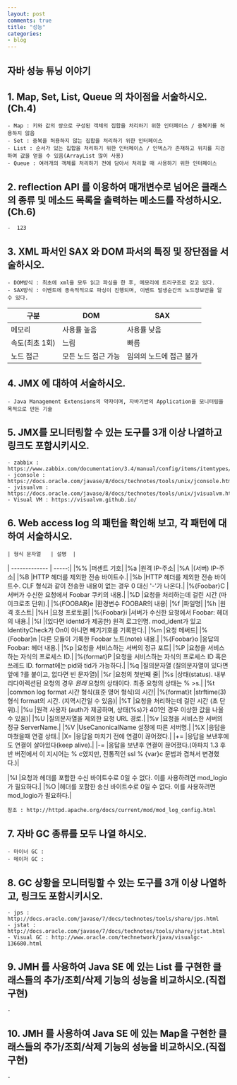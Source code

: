 ```yaml
---
layout: post
comments: true
title: "성능"
categories:
- blog
---
```


## 자바 성능 튜닝 이야기

## 1. Map, Set, List, Queue 의 차이점을 서술하시오. (Ch.4)   
	- Map : 키와 값의 쌍으로 구성된 객체의 집합을 처리하기 위한 인터페이스 / 중복키를 허용하지 않음   
	- Set : 중복을 허용하지 않는 집합을 처리하기 위한 인터페이스   
	- List : 순서가 있는 집합을 처리하기 위한 인터페이스 / 인덱스가 존재하고 위치를 지겅하여 값을 얻을 수 있음(ArrayList 많이 사용)   
	- Queue : 여러개의 객체를 처리하기 전에 담아서 처리할 때 사용하기 위한 인터페이스   

## 2. reflection API 를 이용하여 매개변수로 넘어온 클래스의 종류 및 메소드 목록을 출력하는 메소드를 작성하시오. (Ch.6)   
	-  123  

## 3. XML 파서인 SAX 와 DOM 파서의 특징 및 장단점을 서술하시오.   
	- DOM방식 : 최초에 xml을 모두 읽고 파싱을 한 후, 메모리에 트리구조로 갖고 있다.   
	- SAX방식 : 이벤트에 종속적적으로 파싱이 진행되며, 이벤트 발생순간의 노드정보만을 알 수 있다.   
	 
| 구분        | DOM           | SAX  | 
| ------------- |-------------| -----| 
| 메모리      | 사용률 높음 | 사용률 낮음 | 
| 속도(최초 1회) | 느림 | 빠름 | 
| 노드 접근      | 모든 노드 접근 가능     |   임의의 노드에 접근 불가 | 
 
## 4. JMX 에 대하여 서술하시오.   
	- Java Management Extensions의 약자이며, 자바기반의 Application을 모니터링을 목적으로 만든 기술   

## 5. JMX를 모니터링할 수 있는 도구를 3개 이상 나열하고 링크도 포함시키시오.   
	- zabbix : https://www.zabbix.com/documentation/3.4/manual/config/items/itemtypes/jmx_monitoring 
	- jconsole : https://docs.oracle.com/javase/8/docs/technotes/tools/unix/jconsole.html   
	- jvisualvm : https://docs.oracle.com/javase/8/docs/technotes/tools/unix/jvisualvm.html   
	- Visual VM : https://visualvm.github.io/   

## 6. Web access log 의 패턴을 확인해 보고, 각 패턴에 대하여 서술하시오.   
	| 형식 문자열   | 설명  | 
| ------------- | -----:| 
|%%	|퍼센트 기호| 
|%a	|원격 IP-주소| 
|%A	|(서버) IP-주소| 
|%B	|HTTP 헤더를 제외한 전송 바이트수.| 
|%b	|HTTP 헤더를 제외한 전송 바이트수. CLF 형식과 같이 전송한 내용이 없는 경우 0 대신 '-'가 나온다.| 
|%{Foobar}C	|서버가 수신한 요청에서 Foobar 쿠키의 내용.| 
|%D	|요청을 처리하는데 걸린 시간 (마이크로초 단위).| 
|%{FOOBAR}e	|환경변수 FOOBAR의 내용| 
|%f	|파일명| 
|%h	|원격 호스트| 
|%H	|요청 프로토콜| 
|%{Foobar}i	|서버가 수신한 요청에서 Foobar: 헤더의 내용.| 
|%l	|(있다면 identd가 제공한) 원격 로그인명. mod_ident가 있고 IdentityCheck가 On이 아니면 빼기기호를 기록한다.| 
|%m	|요청 메써드| 
|%{Foobar}n	|다른 모듈이 기록한 Foobar 노트(note) 내용.| 
|%{Foobar}o	|응답의 Foobar: 헤더 내용.| 
|%p	|요청을 서비스하는 서버의 정규 포트| 
|%P	|요청을 서비스하는 자식의 프로세스 ID.| 
|%{format}P	|요청을 서비스하는 자식의 프로세스 ID 혹은 쓰레드 ID. format에는 pid와 tid가 가능하다.| 
|%q	|질의문자열 (질의문자열이 있다면 앞에 ?를 붙이고, 없다면 빈 문자열)| 
|%r	|요청의 첫번째 줄| 
|%s	|상태(status). 내부 리다이렉션된 요청의 경우 *원래* 요청의 상태이다. 최종 요청의 상태는 % >s.| 
|%t	|common log format 시간 형식(표준 영어 형식)의 시간| 
|%{format}t	|strftime(3) 형식 format의 시간. (지역시간일 수 있음)| 
|%T	|요청을 처리하는데 걸린 시간 (초 단위).| 
|%u	|원격 사용자 (auth가 제공하며, 상태(%s)가 401인 경우 이상한 값을 나올 수 있음)| 
|%U	|질의문자열을 제외한 요청 URL 경로.| 
|%v	|요청을 서비스한 서버의 정규 ServerName.|
|%V	|UseCanonicalName 설정에 따른 서버명.| 
|%X	|응답을 마쳤을때 연결 상태.| 
|X=	|응답을 마치기 전에 연결이 끊어졌다.| 
|+=	|응답을 보낸후에도 연결이 살아있다(keep alive).| 
|-=	|응답을 보낸후 연결이 끊어졌다.(아파치 1.3 후반 버전에서 이 지시어는 % c였지만, 전통적인 ssl % {var}c 문법과 겹쳐서 변경했다.)| 
 
|%I	|요청과 헤더를 포함한 수신 바이트수로 0일 수 없다. 이를 사용하려면 mod_logio가 필요하다.| 
|%O	|헤더를 포함한 송신 바이트수로 0일 수 없다. 이를 사용하려면 mod_logio가 필요하다.| 
 
 
 
 
 
 
	참조 : http://httpd.apache.org/docs/current/mod/mod_log_config.html 
## 7. 자바 GC 종류를 모두 나열 하시오.  
	- 마이너 GC :   
	- 메이저 GC :   

## 8. GC 상황을 모니터링할 수 있는 도구를 3개 이상 나열하고, 링크도 포함시키시오.  
	- jps : http://docs.oracle.com/javase/7/docs/technotes/tools/share/jps.html   
	- jstat : http://docs.oracle.com/javase/7/docs/technotes/tools/share/jstat.html   
	- Visual GC : http://www.oracle.com/technetwork/java/visualgc-136680.html   

## 9. JMH 를 사용하여 Java SE 에 있는 List 를 구현한 클래스들의 추가/조회/삭제 기능의 성능을 비교하시오.(직접 구현)  
	- 
## 10. JMH 를 사용하여 Java SE 에 있는 Map을 구현한 클래스들의 추가/조회/삭제 기능의 성능을 비교하시오.(직접 구현)  
	- 